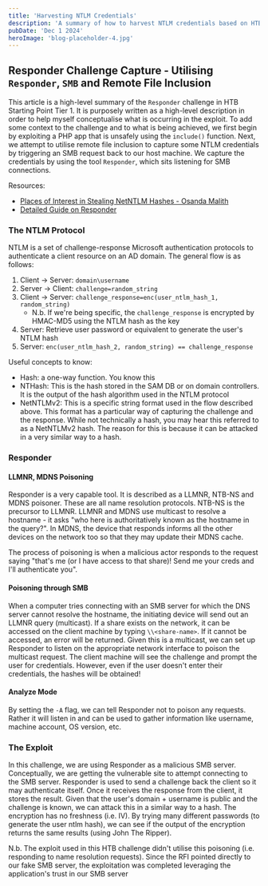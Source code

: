 ```yaml
---
title: 'Harvesting NTLM Credentials'
description: 'A summary of how to harvest NTLM credentials based on HTB Starting Point Tier 1 box "Responder"'
pubDate: 'Dec 1 2024'
heroImage: 'blog-placeholder-4.jpg'
---
```


## Responder Challenge Capture - Utilising `Responder`, `SMB` and Remote File Inclusion

This article is a high-level summary of the `Responder` challenge in HTB Starting Point Tier 1. It is purposely written as a high-level description in order to help myself conceptualise what is occurring in the exploit. To add some context to the challenge and to what is being achieved, we first begin by exploiting a PHP app that is unsafely using the `include()` function. Next, we attempt to utilise remote file inclusion to capture some NTLM credentials by triggering an SMB request back to our host machine. We capture the credentials by using the tool `Responder`, which sits listening for SMB connections.

Resources:
* [Places of Interest in Stealing NetNTLM Hashes - Osanda Malith](https://osandamalith.com/2017/03/24/places-of-interest-in-stealing-netntlm-hashes/)
* [Detailed Guide on Responder](https://www.hackingarticles.in/a-detailed-guide-on-responder-llmnr-poisoning/)

### The NTLM Protocol 

NTLM is a set of challenge-response Microsoft authentication protocols to authenticate a client resource on an AD domain. The general flow is as follows:

1. Client -> Server: `domain\username`
2. Server -> Client: `challenge=random_string`
3. Client -> Server: `challenge_response=enc(user_ntlm_hash_1, random_string)`
    * N.b. If we're being specific, the `challenge_response` is encrypted by HMAC-MD5 using the NTLM hash as the key
4. Server: Retrieve user password or equivalent to generate the user's NTLM hash
5. Server: `enc(user_ntlm_hash_2, random_string) == challenge_response` 

Useful concepts to know:
* Hash: a one-way function. You know this
* NTHash: This is the hash stored in the SAM DB or on domain controllers. It is the output of the hash algorithm used in the NTLM protocol
* NetNTLMv2: This is a specific string format used in the flow described above. This format has a particular way of capturing the challenge and the response. While not technically a hash, you may hear this referred to as a NetNTLMv2 hash. The reason for this is because it can be attacked in a very similar way to a hash.


### Responder 

#### LLMNR, MDNS Poisoning
Responder is a very capable tool. It is described as a LLMNR, NTB-NS and MDNS poisoner. These are all name resolution protocols. NTB-NS is the precursor to LLMNR. LLMNR and MDNS use multicast to resolve a hostname - it asks "who here is authoritatively known as the hostname in the query?". In MDNS, the device that responds informs all the other devices on the network too so that they may update their MDNS cache. 

The process of poisoning is when a malicious actor responds to the request saying "that's me (or I have access to that share)! Send me your creds and I'll authenticate you".

#### Poisoning through SMB

When a computer tries connecting with an SMB server for which the DNS server cannot resolve the hostname, the initiating device will send out an LLMNR query (multicast). If a share exists on the network, it can be accessed on the client machine by typing `\\<share-name>`. If it cannot be accessed, an error will be returned. Given this is a multicast, we can set up Responder to listen on the appropriate network interface to poison the multicast request. The client machine will see the challenge and prompt the user for credentials. However, even if the user doesn't enter their credentials, the hashes will be obtained!

#### Analyze Mode

By setting the `-A` flag, we can tell Responder not to poison any requests. Rather it will listen in and can be used to gather information like username, machine account, OS version, etc.


### The Exploit

In this challenge, we are using Responder as a malicious SMB server. Conceptually, we are getting the vulnerable site to attempt connecting to the SMB server. Responder is used to send a challenge back the client so it may authenticate itself. Once it receives the response from the client, it stores the result. Given that the user's domain + username is public and the challenge is known, we can attack this in a similar way to a hash. The encryption has no freshness (i.e. IV). By trying many different passwords (to generate the user ntlm hash), we can see if the output of the encryption returns the same results (using John The Ripper).

N.b. The exploit used in this HTB challenge didn't utilise this poisoning (i.e. responding to name resolution requests). Since the RFI pointed directly to our fake SMB server, the exploitation was completed leveraging the application's trust in our SMB server